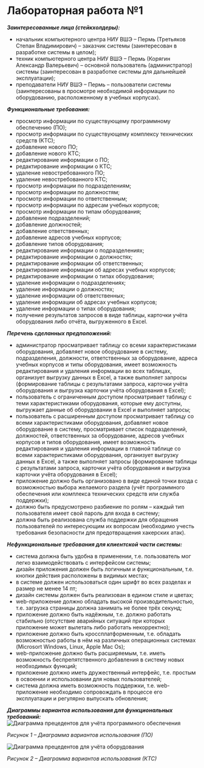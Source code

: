# Лабораторная работа №1

___Заинтересованные лица (стейкхолдеры):___
-	начальник компьютерного центра НИУ ВШЭ – Пермь (Третьяков Степан Владимирович) – заказчик системы (заинтересован в разработке системы в целом);
-	техник компьютерного центра НИУ ВШЭ – Пермь (Корягин Александр Валерьевич) – основной пользователь (администратор) системы (заинтересован в разработке системы для дальнейшей эксплуатации);
-	преподаватели НИУ ВШЭ – Пермь – пользователи системы (заинтересованы в просмотре необходимой информации по оборудованию, расположенному в учебных корпусах).

___Функциональные требования:___
- просмотр информации по существующему программному обеспечению (ПО);
- просмотр информации по существующему комплексу технических средств (КТС);
- добавление нового ПО;
- добавление нового КТС;
- редактирование информации о ПО;
- редактирование информации о КТС;
- удаление невостребованного ПО;
- удаление невостребованного КТС;
- просмотр информации по подразделениям;
- просмотр информации по должностям;
- просмотр информации по ответственным;
- просмотр информации по адресам учебных корпусов;
- просмотр информации по типам оборудования;
- добавление подразделений;
- добавление должностей;
- добавление ответственных;
- добавление адресов учебных корпусов;
- добавление типов оборудования;
- редактирование информации о подразделениях;
- редактирование информации о должностях;
- редактирование информации об ответственных;
- редактирование информации об адресах учебных корпусов;
- редактирование информации о типах оборудования;
- удаление информации о подразделениях;
- удаление информации о должностях;
- удаление информации об ответственных;
- удаление информации об адресах учебных корпусов;
- удаление информации о типах оборудования;
- получение результатов запросов в виде таблицы, карточки учёта оборудования либо отчёта, выгруженного в Excel.

___Перечень сделанных предположений:___
-	администратор просматривает таблицу со всеми характеристиками оборудования, добавляет новое оборудование в систему, подразделения, должности, ответственных за оборудование, адреса учебных корпусов и типы оборудования, имеет возможность редактирования и удаления информации во всех таблицах, организует выгрузку данных в Excel, а также выполняет запросы (формирование таблицы с результатами запроса, карточки учёта оборудования и выгрузка карточки учёта оборудования в Excel);
- пользователь с ограниченным доступом просматривает таблицу с теми характеристиками оборудования, которые ему доступны, выгружает данные об оборудовании в Excel и выполняет запросы;
- пользователь с расширенным доступом просматривает таблицу со всеми характеристиками оборудования, добавляет новое оборудование в систему, просматривает список подразделений, должностей, ответственных за оборудование, адресов учебных корпусов и типов оборудования, имеет возможность редактирования и удаления информации в главной таблице со всеми характеристиками оборудования, организует выгрузку данных в Excel, а также выполняет запросы (формирование таблицы с результатами запроса, карточки учёта оборудования и выгрузка карточки учёта оборудования в Excel);
- приложение должно быть организовано в виде единой точки входа с возможностью выбора желаемого раздела (учёт программного обеспечения или комплекса технических средств или служба поддержки);
- должно быть предусмотрено разбиение по ролям – каждый тип пользователя имеет свой пароль для входа в систему;
- должна быть реализована служба поддержки для обращения пользователей по интересующим их вопросам (необходимо учесть требования безопасности для предотвращения хакерских атак).

___Нефункциональные требования для клиентской части системы:___
- система должна быть удобна в применении, т.е. пользователь мог легко взаимодействовать с интерфейсом системы;
- дизайн приложения должен быть логичным и функциональным, т.е. кнопки действия расположены в видимых местах;
- в системе должен использоваться один шрифт во всех разделах и размер не менее 14 пт;
- дизайн системы должен быть реализован в едином стиле и цветах;
-	web-приложение должно обладать высокой производительностью, т.е. загрузка страницы должна занимать не более трёх секунд;
-	приложение должно быть надёжным, т.е. должно работать стабильно (отсутствие аварийных ситуаций при которых приложение может вылетать либо работать некорректно);
-	приложение должно быть кроссплатформенным, т.е. обладать возможностью работы в нём на различных операционных системах (Microsort Windows, Linux, Apple Mac Os);
-	web-приложение должно быть расширяемым, т.е. иметь возможность беспрепятственного добавления в систему новых необходимых функций;
-	приложение должно иметь дружественный интерфейс, т.е. простым в освоении и использовании для новых пользователей;
-	система должна иметь возможность поддержки, т.е. web-приложение необходимо сопровождать в процессе его эксплуатации и регулярно выпускать обновления;

___Диаграммы вариантов использования для функциональных требований:___
![Диаграмма прецедентов для учёта программного обеспечения](https://github.com/Vadim-Charming-Concerts/HSE_Labs_Software_Architecture_/assets/100124384/6eeca759-7c4b-4172-8868-07d26daa3dbf)
 
_Рисунок 1 – Диаграмма вариантов использования (ПО)_

![Диаграмма прецедентов для учёта оборудования](https://github.com/Vadim-Charming-Concerts/HSE_Labs_Software_Architecture_/assets/100124384/be719379-93ab-453a-bfd1-808bbc826dc1)

_Рисунок 2 – Диаграмма вариантов использования (КТС)_
